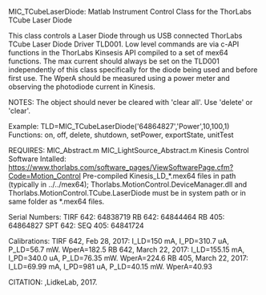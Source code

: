 
MIC_TCubeLaserDiode: Matlab Instrument Control Class for the ThorLabs TCube Laser Diode

This class controls a Laser Diode through us USB connected ThorLabs TCube Laser
Diode Driver TLD001.   Low level commands are via c-API functions
in the ThorLabs Kinsesis API compiled to a set of mex64 functions.
The max current should always be set on the TLD001 independently of
this class specifically for the diode being used and before first use.
The WperA should be measured using a power meter and observing the
photodiode current in Kinesis.

NOTES:
The object should never be cleared with 'clear all'.  Use
'delete' or 'clear'.

Example: TLD=MIC_TCubeLaserDiode('64864827','Power',10,100,1)
Functions: on, off, delete, shutdown, setPower, exportState, unitTest

REQUIRES:
MIC_Abstract.m
MIC_LightSource_Abstract.m
Kinesis Control Software Intalled: https://www.thorlabs.com/software_pages/ViewSoftwarePage.cfm?Code=Motion_Control
Pre-compiled Kinesis_LD_*.mex64 files in path (typically in ../../mex64);
Thorlabs.MotionControl.DeviceManager.dll and Thorlabs.MotionControl.TCube.LaserDiode
must be in system path or in same folder as *.mex64 files.

Serial Numbers:
TIRF 642: 64838719
RB 642: 64844464
RB 405: 64864827
SPT 642:
SEQ 405: 64841724

Calibrations:
TIRF 642, Feb 28, 2017:  I_LD=150 mA, I_PD=310.7 uA, P_LD=56.7 mW. WperA=182.5
RB 642, March 22, 2017:  I_LD=155.15 mA, I_PD=340.0 uA, P_LD=76.35 mW. WperA=224.6
RB 405, March 22, 2017:  I_LD=69.99 mA, I_PD=981 uA, P_LD=40.15 mW. WperA=40.93

CITATION: ,LidkeLab, 2017.
